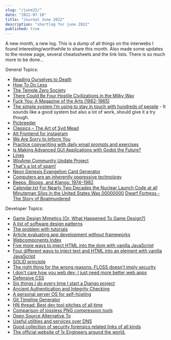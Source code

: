 ```yaml
---
slug: "/june22/"
date: "2022-07-10"
title: "Journal June 2022"
description: "shortlog for june 2022"
published: true
---
```


A new month, a new log. This is a dump of all things on the interwebs I found interesting/worthwhile to share this month.
Also made some updates to the review page, several cheatssheets and the link lists. There is so much more to be done...

General Topics:

- [Reading Ourselves to Death](https://www.thenewatlantis.com/publications/reading-ourselves-to-death)
- [How To Do Less](https://alexturek.com/2022-03-07-How-to-do-less/)
- [The Temple Zero Society](http://www.monkeytruth.net/main/aboutus.shtml)
- [There Could Be Four Hostile Civilizations in the Milky Way](https://www.universetoday.com/156281/there-could-be-four-hostile-civilizations-in-the-milky-way/)
- [Fuck You: A Magazine of the Arts (1962-1965)](https://www.ubu.com/vp/FuckYou.html)
- [The simple system I’m using to stay in touch with hundreds of people](https://jakobgreenfeld.com/stay-in-touch) - It sounds like a good system but also a lot of work, should give it a try though.
- [Picbreeder](https://nbenko1.github.io/#/evolve)
- [Classics – The Art of Syd Mead](https://www.iamag.co/the-art-of-syd-mead/)
- [Alt Frontend for instagram](https://imginn.com/)
- [We Are Sorry to Inform You](http://www.fang.ece.ufl.edu/reject.html)
- [Practice copywriting with daily email prompts and exercises](https://www.copywritingprompts.com/)
- [Is Making Advanced GUI Applications with Godot the Future?](https://medium.com/swlh/what-makes-godot-engine-great-for-advance-gui-applications-b1cfb941df3b)
- [Lines](https://llllllll.co/)
- [WinAmp Community Update Project](https://getwacup.com/)
- [That's a lot of spam!](https://people.eecs.berkeley.edu/~ddgarcia/spam.html)
- [Neon Genesis Evangelion Card Generator](https://eva-card.egoist.sh/)
- [Computers are an inherently oppressive technology](https://www.devever.net/~hl/ruthlessness)
- [Beeps, Bloops, and Klangs: 1974–1982](https://www.charlespetzold.com/etc/AdventuresInElectronicMusic/)
- [Calendar.txt](https://terokarvinen.com/2021/calendar-txt/)
  [For Nearly Two Decades the Nuclear Launch Code at all Minuteman Silos in the United States Was 00000000](http://www.todayifoundout.com/index.php/2013/11/nearly-two-decades-nuclear-launch-code-minuteman-silos-united-states-00000000/)
  [Dwarf Fortress - The Story of Boatmurdered](https://lparchive.org/Dwarf-Fortress-Boatmurdered/)

Developer Topics:

- [Game Design Mimetics (Or, What Happened To Game Design?)](https://blog.kylekukshtel.com/game-design-mimetics)
- [A list of software design patterns](https://en.m.wikipedia.org/wiki/Software_design_pattern)
- [The problem with tutorials](https://code.visualstudio.com/blogs/2022/03/08/the-tutorial-problem)
- [Article evaluating app development without frameworks](https://javarome.medium.com/design-noframework-bbc00a02d9b3)
- [Webcomponents Index](https://www.webcomponents.org/elements)
- [Five more ways to inject HTML into the dom with vanilla JavaScript](https://gomakethings.com/five-more-ways-to-inject-html-into-the-dom-with-vanilla-javascript/)
- [Four different ways to inject text and HTML into an element with vanilla JavaScript](https://gomakethings.com/four-different-ways-to-inject-text-and-html-into-an-element-with-vanilla-javascript/)
- [SOLID principle](https://en.m.wikipedia.org/wiki/SOLID)
- [The right thing for the wrong reasons: FLOSS doesn't imply security](https://seirdy.one/posts/2022/02/02/floss-security/)
- [I don't care how you web dev; I just need more better web apps](https://www.baldurbjarnason.com/2022/more-better-web-apps/)
- [Defensive CSS](https://defensivecss.dev/)
- [Six things I do every time I start a Django project](https://brntn.me/blog/six-things-i-do-every-time-i-start-a-django-project/)
- [Ancient Authentication and Integrity Checking](https://www.lastweekasavciso.com/p/a-history-of-signature-integrity-verification)
- [A personal server OS for self-hosting](https://umbrel.com/)
- [Git Timeline Generator](https://www.preceden.com/git)
- [HN thread: Best dev tool pitches of all time](https://news.ycombinator.com/item?id=31782200)
- [Comparison of lossless PNG compression tools](http://www.olegkikin.com/png_optimizers/)
- [Open Source Alternative To](https://www.opensourcealternative.to/)
- [Useful utilities and services over DNS](https://www.dns.toys/)
- [Good collection of security forensics related links of all kinds](https://start.me/p/q6mw4Q/forensics)
- [The official website of 1x Engineers around the world.](https://1x.engineer/)
